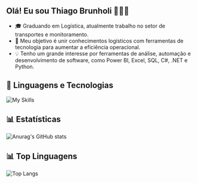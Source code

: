 ## Olá! Eu sou Thiago Brunholi 👩🏻‍💻

- 🎓 Graduando em Logística, atualmente trabalho no setor de transportes e monitoramento.
- 🚀 Meu objetivo é unir conhecimentos logísticos com ferramentas de tecnologia para aumentar a eficiência operacional.
- 💡 Tenho um grande interesse por ferramentas de análise, automação e desenvolvimento de software, como Power BI, Excel, SQL, C#, .NET e Python.

## 🤖 Linguagens e Tecnologias

![My Skills](https://go-skill-icons.vercel.app/api/icons?i=pbi,excel,sqlserver,cs,dotnet,py,git,github)

## 📊 Estatísticas

![Anurag's GitHub stats](https://github-readme-stats.vercel.app/api?username=ThiagoBrunholi&show_icons=true&theme=tokyonight&include_all_commits=true&locale=pt-br)

## 📊 Top Linguagens

![Top Langs](https://github-readme-stats.vercel.app/api/top-langs/?username=ThiagoBrunholi&theme=tokyonight&layout=compact&custom_title=Tecnologias&langs)
